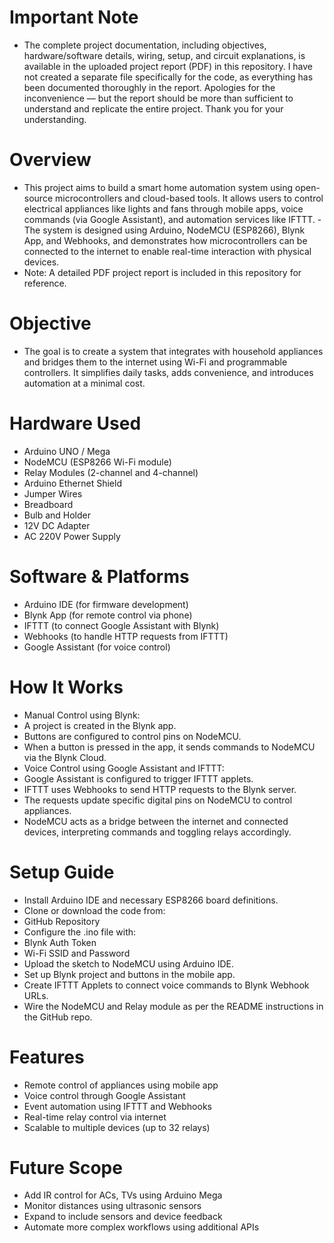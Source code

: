 
# Important Note 

- The complete project documentation, including objectives, hardware/software details, wiring, setup, and circuit explanations, is available in the uploaded project report (PDF) in this repository. I have not created a separate file specifically for the code, as everything has been documented thoroughly in the report.
  Apologies for the inconvenience — but the report should be more than sufficient to understand and replicate the entire project. Thank you for your understanding.


# Overview

- This project aims to build a smart home automation system using open-source microcontrollers and cloud-based tools. It allows users to control electrical appliances like lights and fans through mobile apps, voice commands (via Google Assistant), and automation services like IFTTT. 
-The system is designed using Arduino, NodeMCU (ESP8266), Blynk App, and Webhooks, and demonstrates how microcontrollers can be connected to the internet to enable real-time interaction with physical devices.
- Note: A detailed PDF project report is included in this repository for reference.

# Objective

- The goal is to create a system that integrates with household appliances and bridges them to the internet using Wi-Fi and programmable controllers. It simplifies daily tasks, adds convenience, and introduces automation at a minimal cost.

# Hardware Used

- Arduino UNO / Mega
- NodeMCU (ESP8266 Wi-Fi module)
- Relay Modules (2-channel and 4-channel)
- Arduino Ethernet Shield
- Jumper Wires
- Breadboard
- Bulb and Holder
- 12V DC Adapter
- AC 220V Power Supply

# Software & Platforms

- Arduino IDE (for firmware development)
- Blynk App (for remote control via phone)
- IFTTT (to connect Google Assistant with Blynk)
- Webhooks (to handle HTTP requests from IFTTT)
- Google Assistant (for voice control)

# How It Works

- Manual Control using Blynk:
- A project is created in the Blynk app.
- Buttons are configured to control pins on NodeMCU.
- When a button is pressed in the app, it sends commands to NodeMCU via the Blynk Cloud.
- Voice Control using Google Assistant and IFTTT:
- Google Assistant is configured to trigger IFTTT applets.
- IFTTT uses Webhooks to send HTTP requests to the Blynk server.
- The requests update specific digital pins on NodeMCU to control appliances.
- NodeMCU acts as a bridge between the internet and connected devices, interpreting commands and toggling relays accordingly.

# Setup Guide

- Install Arduino IDE and necessary ESP8266 board definitions.
- Clone or download the code from:
- GitHub Repository
- Configure the .ino file with:
- Blynk Auth Token
- Wi-Fi SSID and Password
- Upload the sketch to NodeMCU using Arduino IDE.
- Set up Blynk project and buttons in the mobile app.
- Create IFTTT Applets to connect voice commands to Blynk Webhook URLs.
- Wire the NodeMCU and Relay module as per the README instructions in the GitHub repo.

# Features

- Remote control of appliances using mobile app
- Voice control through Google Assistant
- Event automation using IFTTT and Webhooks
- Real-time relay control via internet
- Scalable to multiple devices (up to 32 relays)

# Future Scope

- Add IR control for ACs, TVs using Arduino Mega
- Monitor distances using ultrasonic sensors
- Expand to include sensors and device feedback
- Automate more complex workflows using additional APIs
